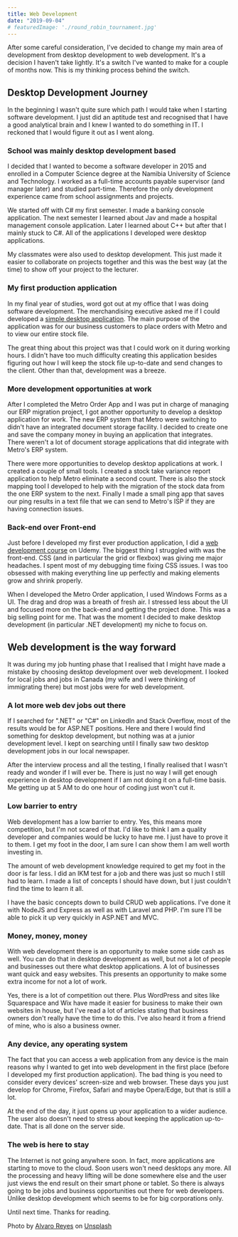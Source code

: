 ```yaml
---
title: Web Development
date: "2019-09-04"
# featuredImage: './round_robin_tournament.jpg'
---
```


After some careful consideration, I've decided to change my main area of development from desktop development to web development. It's a decision I haven't take lightly. It's a switch I've wanted to make for a couple of months now. This is my thinking process behind the switch.

<!-- end -->
## Desktop Development Journey

In the beginning I wasn't quite sure which path I would take when I starting software development. I just did an aptitude test and recognised that I have a good analytical brain and I knew I wanted to do something in IT. I reckoned that I would figure it out as I went along.

### School was mainly desktop development based

I decided that I wanted to become a software developer in 2015 and enrolled in a Computer Science degree at the Namibia University of Science and Technology.  I worked as a full-time accounts payable supervisor (and manager later) and studied part-time. Therefore the only development experience came from school assignments and projects.

We started off with C# my first semester. I made a banking console application. The next semester I learned about Jav and made a hospital management console application. Later I learned about C++ but after that I mainly stuck to C#. All of the applications I developed were desktop applications.

My classmates were also used to desktop development. This just made it easier to collaborate on projects together and this was the best way (at the time) to show off your project to the lecturer.

### My first production application

In my final year of studies, word got out at my office that I was doing software development. The merchandising executive asked me if I could developed a [simple desktop application](https://www.jaderickerts.com/projects/metro-order-app.html). The main purpose of the application was for our business customers to place orders with Metro and to view our entire stock file.

The great thing about this project was that I could work on it during working hours. I didn't have too much difficulty creating this application besides figuring out how I will keep the stock file up-to-date and send changes to the client. Other than that, development was a breeze.

### More development opportunities at work

After I completed the Metro Order App and I was put in charge of managing our ERP migration project, I got another opportunity to develop a desktop application for work. The new ERP system that Metro were switching to didn't have an integrated document storage facility. I decided to create one and save the company money in buying an application that integrates. There weren't a lot of document storage applications that did integrate with Metro's ERP system.

There were more opportunities to develop desktop applications at work. I created a couple of small tools. I created a stock take variance report application to help Metro eliminate a second count. There is also the stock mapping tool I developed to help with the migration of the stock data from the one ERP system to the next. Finally I made a small ping app that saves our ping results in a text file that we can send to Metro's ISP if they are having connection issues.

### Back-end over Front-end

Just before I developed my first ever production application, I did a [web development course](https://www.udemy.com/share/100YK4AEIfeV5RQw==/) on Udemy. The biggest thing I struggled with was the front-end. CSS (and in particular the grid or flexbox) was giving me major headaches. I spent most of my debugging time fixing CSS issues. I was too obsessed with making everything line up perfectly and making elements grow and shrink properly.

When I developed the Metro Order application, I used Windows Forms as a UI. The drag and drop was a breath of fresh air. I stressed less about the UI and focused more on the back-end and getting the project done. This was a big selling point for me. That was the moment I decided to make desktop development (in particular .NET development) my niche to focus on.

## Web development is the way forward

It was during my job hunting phase that I realised that I might have made a mistake by choosing desktop development over web development. I looked for local jobs and jobs in Canada (my wife and I were thinking of immigrating there) but most jobs were for web development.

### A lot more web dev jobs out there

If I searched for ".NET" or "C#" on LinkedIn and Stack Overflow, most of the results would be for ASP.NET positions. Here and there I would find something for desktop development, but nothing was at a junior development level. I kept on searching until I finally saw two desktop development jobs in our local newspaper.

After the interview process and all the testing, I finally realised that I wasn't ready and wonder if I will ever be. There is just no way I will get enough experience in desktop development if I am not doing it on a full-time basis. Me getting up at 5 AM to do one hour of coding just won't cut it.

### Low barrier to entry

Web development has a low barrier to entry. Yes, this means more competition, but I'm not scared of that. I'd like to think I am a quality developer and companies would be lucky to have me. I just have to prove it to them. I get my foot in the door, I am sure I can show them I am well worth investing in.

The amount of web development knowledge required to get my foot in the door is far less. I did an IKM test for a job and there was just so much I still had to learn. I made a list of concepts I should have down, but I just couldn't find the time to learn it all.

I have the basic concepts down to build CRUD web applications. I've done it with NodeJS and Express as well as with Laravel and PHP. I'm sure I'll be able to pick it up very quickly in ASP.NET and MVC.

### Money, money, money

With web development there is an opportunity to make some side cash as well. You can do that in desktop development as well, but not a lot of people and businesses out there what desktop applications. A lot of businesses want quick and easy websites. This presents an opportunity to make some extra income for not a lot of work.

Yes, there is a lot of competition out there. Plus WordPress and sites like Squarespace and Wix have made it easier for business to make their own websites in house, but I've read a lot of articles stating that business owners don't really have the time to do this. I've also heard it from a friend of mine, who is also a business owner.

### Any device, any operating system

The fact that you can access a web application from any device is the main reasons why I wanted to get into web development in the first place (before I developed my first production application). The bad thing is you need to consider every devices' screen-size and web browser. These days you just develop for Chrome, Firefox, Safari and maybe Opera/Edge, but that is still a lot.

At the end of the day, it just opens up your application to a wider audience. The user also doesn't need to stress about keeping the application up-to-date. That is all done on the server side.

### The web is here to stay

The Internet is not going anywhere soon. In fact, more applications are starting to move to the cloud. Soon users won't need desktops any more. All the processing and heavy lifting will be done somewhere else and the user just views the end result on their smart phone or tablet. So there is always going to be jobs and business opportunities out there for web developers. Unlike desktop development which seems to be for big corporations only.

Until next time. Thanks for reading.

Photo by [Alvaro Reyes](https://unsplash.com/@alvaroreyes?utm_source=unsplash&utm_medium=referral&utm_content=creditCopyText) on [Unsplash](https://unsplash.com/search/photos/computer?utm_source=unsplash&utm_medium=referral&utm_content=creditCopyText)
